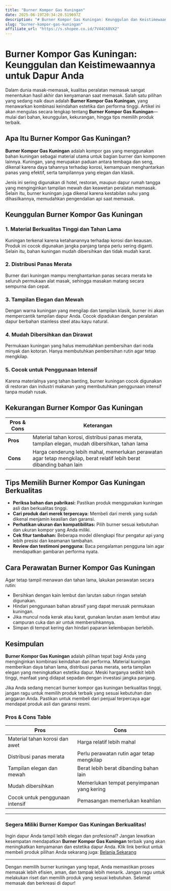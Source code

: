 ```yaml
---
title: "Burner Kompor Gas Kuningan"
date: 2025-06-19T20:34:20.519697Z
description: "# Burner Kompor Gas Kuningan: Keunggulan dan Keistimewaannya untuk Dapur Anda..."
slug: "burner-kompor-gas-kuningan"
affiliate_url: "https://s.shopee.co.id/7V44C68VX2"
---
```

# Burner Kompor Gas Kuningan: Keunggulan dan Keistimewaannya untuk Dapur Anda

Dalam dunia masak-memasak, kualitas peralatan memasak sangat menentukan hasil akhir dan kenyamanan saat memasak. Salah satu pilihan yang sedang naik daun adalah **Burner Kompor Gas Kuningan**, yang menawarkan kombinasi keindahan estetika dan performa tinggi. Artikel ini akan mengulas secara lengkap tentang **Burner Kompor Gas Kuningan**—mulai dari bahan, keunggulan, kekurangan, hingga tips memilih produk terbaik.

## Apa Itu Burner Kompor Gas Kuningan?

**Burner Kompor Gas Kuningan** adalah kompor gas yang menggunakan bahan kuningan sebagai material utama untuk bagian burner dan komponen lainnya. Kuningan, yang merupakan paduan antara tembaga dan seng, dikenal karena daya tahannya terhadap korosi, kemampuan menghantarkan panas yang efektif, serta tampilannya yang elegan dan klasik.

Jenis ini sering digunakan di hotel, restoran, maupun dapur rumah tangga yang menginginkan tampilan mewah dan keawetan peralatan memasak. Selain itu, burner kuningan juga dikenal karena kestabilan suhu yang dihasilkannya, memudahkan pengendalian api saat memasak.

## Keunggulan Burner Kompor Gas Kuningan

### 1. Material Berkualitas Tinggi dan Tahan Lama

Kuningan terkenal karena ketahanannya terhadap korosi dan keausan. Produk ini cocok digunakan jangka panjang tanpa perlu sering diganti. Selain itu, bahan kuningan mudah dibersihkan dan tidak mudah karat.

### 2. Distribusi Panas Merata

Burner dari kuningan mampu menghantarkan panas secara merata ke seluruh permukaan alat masak, sehingga masakan matang secara sempurna dan cepat.

### 3. Tampilan Elegan dan Mewah

Dengan warna kuningan yang mengilap dan tampilan klasik, burner ini akan mempercantik tampilan dapur Anda. Cocok dipadukan dengan peralatan dapur berbahan stainless steel atau kayu natural.

### 4. Mudah Dibersihkan dan Dirawat

Permukaan kuningan yang halus memudahkan pembersihan dari noda minyak dan kotoran. Hanya membutuhkan pembersihan rutin agar tetap mengkilap.

### 5. Cocok untuk Penggunaan Intensif

Karena materialnya yang tahan banting, burner kuningan cocok digunakan di restoran dan industri makanan yang membutuhkan penggunaan intensif tanpa mudah rusak.

## Kekurangan Burner Kompor Gas Kuningan

| **Pros & Cons** | **Keterangan** |
|------------------|----------------|
| **Pros** | Material tahan korosi, distribusi panas merata, tampilan elegan, mudah dibersihkan, tahan lama |
| **Cons** | Harga cenderung lebih mahal, memerlukan perawatan agar tetap mengkilap, berat relatif lebih berat dibanding bahan lain |

## Tips Memilih Burner Kompor Gas Kuningan Berkualitas

- **Periksa bahan dan pabrikasi:** Pastikan produk menggunakan kuningan asli dan berkualitas tinggi.
- **Cari produk dari merek terpercaya:** Membeli dari merek yang sudah dikenal menjamin keaslian dan garansi.
- **Perhatikan ukuran dan kompatibilitas:** Pilih burner sesuai kebutuhan dan ukuran kompor yang Anda miliki.
- **Cek fitur tambahan:** Beberapa model dilengkapi fitur pengatur api yang lebih presisi dan keamanan tambahan.
- **Review dan testimoni pengguna:** Baca pengalaman pengguna lain agar mendapatkan gambaran performa nyata.

## Cara Perawatan Burner Kompor Gas Kuningan

Agar tetap tampil menawan dan tahan lama, lakukan perawatan secara rutin:

- Bersihkan dengan kain lembut dan larutan sabun ringan setelah digunakan.
- Hindari penggunaan bahan abrasif yang dapat merusak permukaan kuningan.
- Jika muncul noda kerak atau karat, gunakan larutan asam lembut atau campuran cuka dan air untuk membersihkannya.
- Simpan di tempat kering dan hindari paparan kelembapan berlebih.

## Kesimpulan

**Burner Kompor Gas Kuningan** adalah pilihan tepat bagi Anda yang menginginkan kombinasi keindahan dan performa. Material kuningan memberikan daya tahan lama, distribusi panas merata, serta tampilan elegan yang meningkatkan estetika dapur. Meski harganya sedikit lebih tinggi, manfaat yang didapat sepadan dengan investasi jangka panjang.

Jika Anda sedang mencari burner kompor gas kuningan berkualitas tinggi, jangan ragu untuk memilih produk terbaik yang sesuai kebutuhan dan anggaran Anda. Pastikan untuk membeli dari penjual terpercaya agar mendapat produk asli dan garansi resmi.

### Pros & Cons Table

| **Pros** | **Cons** |
|---------------------|-----------------------|
| Material tahan korosi dan awet | Harga relatif lebih mahal |
| Distribusi panas merata | Perlu perawatan rutin agar tetap mengkilap |
| Tampilan elegan dan mewah | Berat lebih berat dibanding bahan lain |
| Mudah dibersihkan | Memerlukan tempat penyimpanan yang kering |
| Cocok untuk penggunaan intensif | Pemasangan memerlukan keahlian |

---

### **Segera Miliki Burner Kompor Gas Kuningan Berkualitas!**

Ingin dapur Anda tampil lebih elegan dan profesional? Jangan lewatkan kesempatan mendapatkan **Burner Kompor Gas Kuningan** terbaik yang akan meningkatkan kenyamanan dan estetika dapur Anda. Klik link berikut untuk membeli produk pilihan Anda sekarang juga: [Belanja Sekarang](https://s.shopee.co.id/7V44C68VX2)

---

Dengan memilih burner kuningan yang tepat, Anda memastikan proses memasak lebih efisien, aman, dan tampak lebih menarik. Jangan ragu untuk melakukan riset dan memilih produk yang sesuai kebutuhan. Selamat memasak dan berkreasi di dapur!
